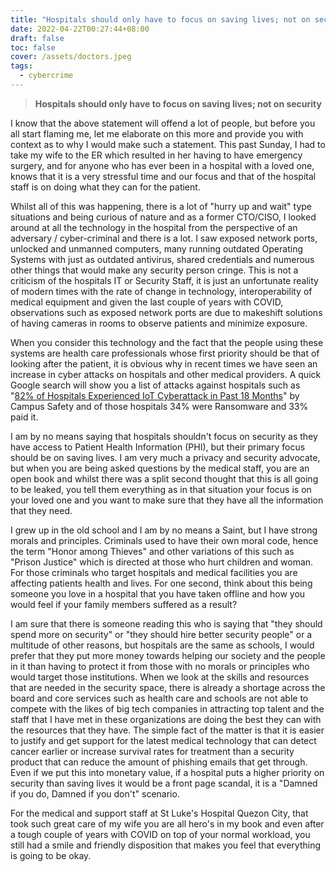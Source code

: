 ```yaml
---
title: "Hospitals should only have to focus on saving lives; not on security"
date: 2022-04-22T00:27:44+08:00
draft: false
toc: false
cover: /assets/doctors.jpeg
tags:
  - cybercrime
---
```



> **Hospitals should only have to focus on saving lives; not on security**

I know that the above statement will offend a lot of people, but before you all start flaming me, let me elaborate on this more and provide you with context as to why I would make such a statement. This past Sunday, I had to take my wife to the ER which resulted in her having to have emergency surgery, and for anyone who has ever been in a hospital with a loved one, knows that it is a very stressful time and our focus and that of the hospital staff is on doing what they can for the patient.

Whilst all of this was happening, there is a lot of "hurry up and wait" type situations and being curious of nature and as a former CTO/CISO, I looked around at all the technology in the hospital from the perspective of an adversary / cyber-criminal and there is a lot. I saw exposed network ports, unlocked and unmanned computers, many running outdated Operating Systems with just as outdated antivirus, shared credentials and numerous other things that would make any security person cringe. This is not a criticism of the hospitals IT or Security Staff, it is just an unfortunate reality of modern times with the rate of change in technology, interoperability of medical equipment and given the last couple of years with COVID, observations such as exposed network ports are due to makeshift solutions of having cameras in rooms to observe patients and minimize exposure.

When you consider this technology and the fact that the people using these systems are health care professionals whose first priority should be that of looking after the patient, it is obvious why in recent times we have seen an increase in cyber attacks on hospitals and other medical providers. A quick Google search will show you a list of attacks against hospitals such as "[82% of Hospitals Experienced IoT Cyberattack in Past 18 Months](https://www.campussafetymagazine.com/hospital/healthcare-systems-iot-cyberattack/)" by Campus Safety and of those hospitals 34% were Ransomware and 33% paid it. 

I am by no means saying that hospitals shouldn't focus on security as they have access to Patient Health Information (PHI), but their primary focus should be on saving lives. I am very much a privacy and security advocate, but when you are being asked questions by the medical staff, you are an open book and whilst there was a split second thought that this is all going to be leaked, you tell them everything as in that situation your focus is on your loved one and you want to make sure that they have all the information that they need.

I grew up in the old school and I am by no means a Saint, but I have strong morals and principles. Criminals used to have their own moral code, hence the term "Honor among Thieves" and other variations of this such as "Prison Justice" which is directed at those who hurt children and woman. For those criminals who target hospitals and medical facilities you are affecting patients health and lives. For one second, think about this being someone you love in a hospital that you have taken offline and how you would feel if your family members suffered as a result?

I am sure that there is someone reading this who is saying that "they should spend more on security" or "they should hire better security people" or a multitude of other reasons, but hospitals are the same as schools, I would prefer that they put more money towards helping our society and the people in it than having to protect it from those with no morals or principles who would target those institutions. When we look at the skills and resources that are needed in the security space, there is already a shortage across the board and core services such as health care and schools are not able to compete with the likes of big tech companies in attracting top talent and the staff that I have met in these organizations are doing the best they can with the resources that they have. The simple fact of the matter is that it is easier to justify and get support for the latest medical technology that can detect cancer earlier or increase survival rates for treatment than a security product that can reduce the amount of phishing emails that get through. Even if we put this into monetary value, if a hospital puts a higher priority on security than saving lives it would be a front page scandal, it is a "Damned if you do, Damned if you don't" scenario.

For the medical and support staff at St Luke's Hospital Quezon City, that took such great care of my wife you are all hero's in my book and even after a tough couple of years with COVID on top of your normal workload, you still had a smile and friendly disposition that makes you feel that everything is going to be okay. 
